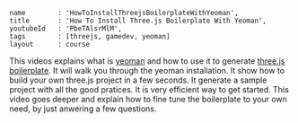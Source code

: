 ```
name		: 'HowToInstallThreejsBoilerplateWithYeoman',
title		: 'How To Install Three.js Boilerplate With Yeoman',
youtubeId	: 'PbeTAlsrMlM',
tags		: [threejs, gamedev, yeoman]
layout		: course
```

This videos explains what is
[yeoman](http://yeoman.io)
and how to use it to generate
[three.js boilerplate](http://jeromeetienne.github.io/threejsboilerplatebuilder/).
It will walk you through the yeoman installation.
It show how to build your own three.js project in a few seconds.
It generate a sample project with all the good pratices.
It is very efficient way to get started.
This video goes deeper and explain how to fine 
tune the boilerplate to your own need, by just anwering a few questions.